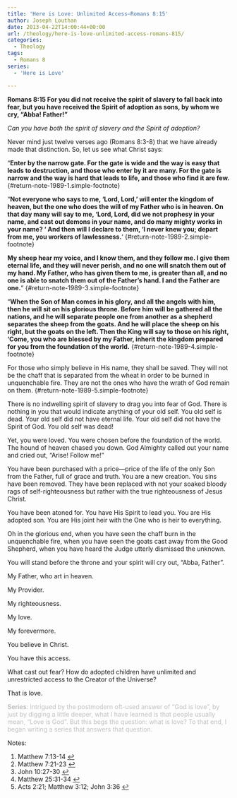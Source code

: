 ```yaml
---
title: 'Here is Love: Unlimited Access–Romans 8:15'
author: Joseph Louthan
date: 2013-04-22T14:00:44+00:00
url: /theology/here-is-love-unlimited-access-romans-815/
categories:
  - Theology
tags:
  - Romans 8
series:
  - 'Here is Love'

---
```



**Romans 8:15 For you did not receive the spirit of slavery to fall back into fear, but you have received the Spirit of adoption as sons, by whom we cry, &#8220;Abba! Father!&#8221;**

_Can you have both the spirit of slavery and the Spirit of adoption?_

Never mind just twelve verses ago (Romans 8:3-8) that we have already made that distinction. So, let us see what Christ says:

&#8220;**Enter by the narrow gate. For the gate is wide and the way is easy that leads to destruction, and those who enter by it are many. For the gate is narrow and the way is hard that leads to life, and those who find it are few.** [][2]{#return-note-1989-1.simple-footnote}

&#8220;**Not everyone who says to me, &#8216;Lord, Lord,&#8217; will enter the kingdom of heaven, but the one who does the will of my Father who is in heaven. On that day many will say to me, &#8216;Lord, Lord, did we not prophesy in your name, and cast out demons in your name, and do many mighty works in your name? &#8216; And then will I declare to them, &#8216;I never knew you; depart from me, you workers of lawlessness.**&#8216; [][3]{#return-note-1989-2.simple-footnote}

**My sheep hear my voice, and I know them, and they follow me. I give them eternal life, and they will never perish, and no one will snatch them out of my hand. My Father, who has given them to me, is greater than all, and no one is able to snatch them out of the Father&#8217;s hand. I and the Father are one.**&#8220; [][4]{#return-note-1989-3.simple-footnote}

“**When the Son of Man comes in his glory, and all the angels with him, then he will sit on his glorious throne. Before him will be gathered all the nations, and he will separate people one from another as a shepherd separates the sheep from the goats. And he will place the sheep on his right, but the goats on the left. Then the King will say to those on his right, ‘Come, you who are blessed by my Father, inherit the kingdom prepared for you from the foundation of the world.** [][5]{#return-note-1989-4.simple-footnote}

For those who simply believe in His name, they shall be saved. They will not be the chaff that is separated from the wheat in order to be burned in unquenchable fire. They are not the ones who have the wrath of God remain on them. [][6]{#return-note-1989-5.simple-footnote}

There is no indwelling spirit of slavery to drag you into fear of God. There is nothing in you that would indicate anything of your old self. You old self is dead. Your old self did not have eternal life. Your old self did not have the Spirit of God. You old self was dead!

Yet, you were loved. You were chosen before the foundation of the world. The hound of heaven chased you down. God Almighty called out your name and cried out, “Arise! Follow me!”

You have been purchased with a price—price of the life of the only Son from the Father, full of grace and truth. You are a new creation. You sins have been removed. They have been replaced with not your soaked bloody rags of self-righteousness but rather with the true righteousness of Jesus Christ.

You have been atoned for. You have His Spirit to lead you. You are His adopted son. You are His joint heir with the One who is heir to everything.

Oh in the glorious end, when you have seen the chaff burn in the unquenchable fire, when you have seen the goats cast away from the Good Shepherd, when you have heard the Judge utterly dismissed the unknown.

You will stand before the throne and your spirit will cry out, “Abba, Father”.

My Father, who art in heaven.

My Provider.

My righteousness.

My love.

My forevermore.

You believe in Christ.

You have this access.

What cast out fear? How do adopted children have unlimited and unrestricted access to the Creator of the Universe?

That is love.

<span style="color: #c0c0c0;"><strong>Series</strong>: Intrigued by the postmodern oft-used answer of “God is love”, by just by digging a little deeper, what I have learned is that people usually mean, “Love is God”. But this begs the question: what is love? To that end, I began writing a series that answers that question.</span>

<div class="simple-footnotes">
  <p class="notes">
    Notes:
  </p>
  
  <ol>
    <li id="note-1989-1">
      Matthew 7:13-14 <a href="#return-note-1989-1">&#8617;</a>
    </li>
    <li id="note-1989-2">
      Matthew 7:21-23 <a href="#return-note-1989-2">&#8617;</a>
    </li>
    <li id="note-1989-3">
      John 10:27-30 <a href="#return-note-1989-3">&#8617;</a>
    </li>
    <li id="note-1989-4">
      Matthew 25:31-34 <a href="#return-note-1989-4">&#8617;</a>
    </li>
    <li id="note-1989-5">
      Acts 2:21; Matthew 3:12; John 3:36 <a href="#return-note-1989-5">&#8617;</a>
    </li>
  </ol>
</div>

 [1]: http://www.npr.org/blogs/monkeysee/2012/04/17/150824241/mom-meet-dad-he-promises-hes-not-going-to-break-the-kids
 [2]: #note-1989-1 "Matthew 7:13-14"
 [3]: #note-1989-2 "Matthew 7:21-23"
 [4]: #note-1989-3 "John 10:27-30"
 [5]: #note-1989-4 "Matthew 25:31-34"
 [6]: #note-1989-5 "Acts 2:21; Matthew 3:12; John 3:36"